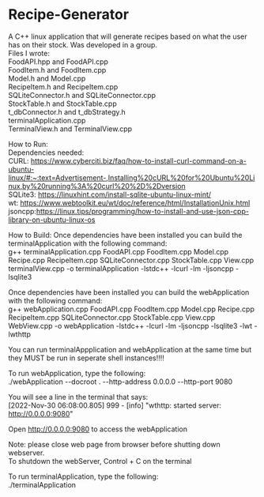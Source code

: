# Recipe-Generator
A C++ linux application that will generate recipes based on what the user has on their stock. Was developed in a group. <br>
Files I wrote: <br>
FoodAPI.hpp and FoodAPI.cpp <br>
FoodItem.h and FoodItem.cpp <br>
Model.h and Model.cpp <br>
RecipeItem.h and RecipeItem.cpp <br>
SQLiteConnector.h and SQLiteConnector.cpp <br>
StockTable.h and StockTable.cpp <br>
t_dbConnector.h and t_dbStrategy.h <br>
terminalApplication.cpp <br>
TerminalView.h and TerminalView.cpp <br>

How to Run:<br>
Dependencies needed: <br>
CURL: https://www.cyberciti.biz/faq/how-to-install-curl-command-on-a-ubuntu-linux/#:~:text=Advertisement-,Installing%20cURL%20for%20Ubuntu%20Linux,by%20running%3A%20curl%20%2D%2Dversion <br>
SQLite3: https://linuxhint.com/install-sqlite-ubuntu-linux-mint/ <br>
wt: https://www.webtoolkit.eu/wt/doc/reference/html/InstallationUnix.html <br>
jsoncpp:https://linux.tips/programming/how-to-install-and-use-json-cpp-library-on-ubuntu-linux-os <br>

How to Build: 
Once dependencies have been installed you can build the terminalApplication with the following command:  <br>
g++ terminalApplication.cpp FoodAPI.cpp FoodItem.cpp Model.cpp Recipe.cpp RecipeItem.cpp SQLiteConnector.cpp StockTable.cpp View.cpp terminalView.cpp  -o terminalApplication  -lstdc++ -lcurl -lm -ljsoncpp -lsqlite3 <br>

Once dependencies have been installed you can build the webApplication with the following command: <br>
g++ webApplication.cpp FoodAPI.cpp FoodItem.cpp Model.cpp Recipe.cpp RecipeItem.cpp SQLiteConnector.cpp StockTable.cpp View.cpp  WebView.cpp  -o webApplication  -lstdc++ -lcurl -lm -ljsoncpp -lsqlite3 -lwt -lwthttp <br>

You can run terminalAppplication and webApplication at the same time but they MUST be run in seperate shell instances!!!! <br>

To run webApplication, type the following:  <br>
./webApplication --docroot . --http-address 0.0.0.0 --http-port 9080 <br>

You will see a line in the terminal that says:  <br>
[2022-Nov-30 06:08:00.805] 999 - [info] "wthttp: started server: http://0.0.0.0:9080" <br>

Open http://0.0.0.0:9080 to access the webApplication <br>

Note: please close web page from browser before shutting down webserver. <br>
To shutdown the webServer, Control + C on the terminal <br>

To run terminalApplication, type the following: <br>
./terminalApplication <br>
